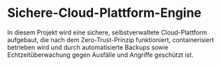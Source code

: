 # Sichere-Cloud-Plattform-Engine
In diesem Projekt wird eine sichere, selbstverwaltete Cloud-Plattform aufgebaut, die nach dem Zero-Trust-Prinzip funktioniert, containerisiert betrieben wird und durch automatisierte Backups sowie Echtzeitüberwachung gegen Ausfälle und Angriffe geschützt ist.

